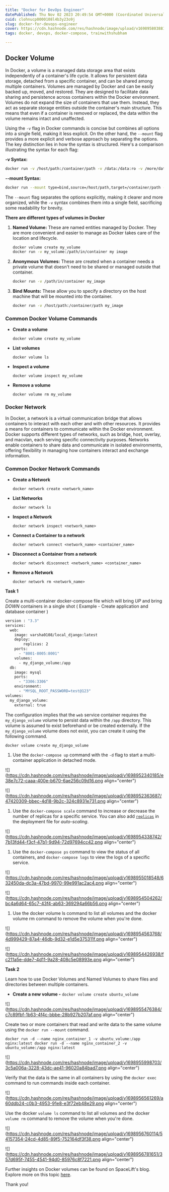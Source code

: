 ```yaml
---
title: "Docker for DevOps Engineer"
datePublished: Thu Nov 02 2023 20:49:54 GMT+0000 (Coordinated Universal Time)
cuid: clohnucp0000108l4b3y23o9j
slug: docker-for-devops-engineer
cover: https://cdn.hashnode.com/res/hashnode/image/upload/v1698958038813/d0fec6ff-cf74-48b8-a228-37705a7eb66e.png
tags: docker, devops, docker-compose, trainwithshubham

---
```


## **Docker Volume**

In Docker, a volume is a managed data storage area that exists independently of a container's life cycle. It allows for persistent data storage, detached from a specific container, and can be shared among multiple containers. Volumes are managed by Docker and can be easily backed up, moved, and restored. They are designed to facilitate data sharing and persistence across containers within the Docker environment. Volumes do not expand the size of containers that use them. Instead, they act as separate storage entities outside the container's main structure. This means that even if a container is removed or replaced, the data within the volume remains intact and unaffected.

Using the `-v` flag in Docker commands is concise but combines all options into a single field, making it less explicit. On the other hand, the `--mount` flag provides a more explicit and verbose approach by separating the options. The key distinction lies in how the syntax is structured. Here's a comparison illustrating the syntax for each flag:

**\-v Syntax:**

```bash
docker run -v /host/path:/container/path -v /data:/data:ro -v /more/data
```

**\--mount Syntax:**

```bash
docker run --mount type=bind,source=/host/path,target=/container/path --mount type=bind,source=/data,target=/data,readonly --mount type=volume,source=/more/data
```

The `--mount` flag separates the options explicitly, making it clearer and more organized, while the `-v` syntax combines them into a single field, sacrificing some readability for brevity.

**There are different types of volumes in Docker**

1. **Named Volume:** These are named entities managed by Docker. They are more convenient and easier to manage as Docker takes care of the location and lifecycle.
    
    ```bash
    docker volume create my_volume
    docker run -v my_volume:/path/in/container my image
    ```
    
2. **Anonymous Volumes:** These are created when a container needs a private volume that doesn't need to be shared or managed outside that container.
    
    ```bash
    docker run -v /path/in/container my_image
    ```
    
3. **Bind Mounts:** These allow you to specify a directory on the host machine that will be mounted into the container.
    
    ```bash
    docker run -v /host/path:/container/path my_image
    ```
    

### Common Docker Volume Commands

* **Create a volume**
    
    `docker volume create my_volume`
    
* **List volumes**
    
    `docker volume ls`
    
* **Inspect a volume**
    
    `docker volume inspect my_volume`
    
* **Remove a volume**
    
    `docker volume rm my_volume`
    

### **Docker Network**

In Docker, a network is a virtual communication bridge that allows containers to interact with each other and with other resources. It provides a means for containers to communicate within the Docker environment. Docker supports different types of networks, such as bridge, host, overlay, and macvlan, each serving specific connectivity purposes. Networks enable containers to share data and communicate in isolated environments, offering flexibility in managing how containers interact and exchange information.

### Common Docker Network Commands

* **Create a Network**
    
    `docker network create <network_name>`
    
* **List Networks**
    
    `docker network ls`
    
* **Inspect a Network**
    
    `docker network inspect <network_name>`
    
* **Connect a Container to a network**
    
    `docker network connect <network_name> <container_name>`
    
* **Disconnect a Container from a network**
    
    `docker network disconnect <network_name> <container_name>`
    
* **Remove a Network**
    
    `docker network rm <network_name>`
    

**Task 1**

Create a multi-container docker-compose file which will bring *UP* and bring *DOWN* containers in a single shot ( Example - Create application and database container )

```bash
version : "3.3"
services:
  web:
    image: varsha0108/local_django:latest
    deploy:
        replicas: 2
    ports:
      - "8001-8005:8001"
    volumes:
      - my_django_volume:/app
  db:
    image: mysql
    ports:
      - "3306:3306"
    environment:
      - "MYSQL_ROOT_PASSWORD=test@123"
volumes:
  my_django_volume:
    external: true
```

The configuration implies that the `web` service container requires the `my_django_volume` volume to persist data within the `/app` directory. This volume is assumed to exist beforehand or be created externally. If the `my_django_volume` volume does not exist, you can create it using the following command.

```bash
docker volume create my_django_volume
```

1. Use the `docker-compose up` command with the `-d` flag to start a multi-container application in detached mode.
    

![](https://cdn.hashnode.com/res/hashnode/image/upload/v1698952340185/e38e7c72-caaa-400e-b670-6ae256c09d16.png align="center")

![](https://cdn.hashnode.com/res/hashnode/image/upload/v1698952363687/47420309-bbec-4d18-9b2c-324c8931e731.png align="center")

1. Use the `docker-compose scale` command to increase or decrease the number of replicas for a specific service. You can also add [`replicas`](https://stackoverflow.com/questions/63408708/how-to-scale-from-within-docker-compose-file) in the deployment file for *auto-scaling*.
    

![](https://cdn.hashnode.com/res/hashnode/image/upload/v1698954338742/7b13fd44-f3cf-47b1-9d94-72d97694cc42.png align="center")

1. Use the `docker-compose ps` command to view the status of all containers, and `docker-compose logs` to view the logs of a specific service.
    

![](https://cdn.hashnode.com/res/hashnode/image/upload/v1698955018548/632450da-dc3a-47bd-9970-99e991ac2ac4.png align="center")

![](https://cdn.hashnode.com/res/hashnode/image/upload/v1698954504262/bc4a6d64-65c7-43f4-ab63-369294a66b56.png align="center")

1. Use the docker volume ls command to list all volumes and the docker volume rm command to remove the volume when you're done.
    

![](https://cdn.hashnode.com/res/hashnode/image/upload/v1698954563768/4d999429-87a4-46db-9d32-e1d5e375311f.png align="center")

![](https://cdn.hashnode.com/res/hashnode/image/upload/v1698954426938/fc211a5e-dde7-4d11-9a28-408c5e08993e.png align="center")

**Task 2**

Learn how to use Docker Volumes and Named Volumes to share files and directories between multiple containers.

* **Create a new volume -** `docker volume create ubuntu_volume`
    

![](https://cdn.hashnode.com/res/hashnode/image/upload/v1698955476384/c7c89fbf-1b63-4f4c-bbbe-28b927b207af.png align="center")

Create two or more containers that read and write data to the same volume using the `docker run --mount` command.

`docker run -d --name nginx_container_1 -v ubuntu_volume:/app nginx:latest docker run -d --name nginx_container_2 -v ubuntu_volume:/app nginx:latest`

![](https://cdn.hashnode.com/res/hashnode/image/upload/v1698955998703/3c5a006a-3228-43dc-ae41-96020a84bad7.png align="center")

Verify that the data is the same in all containers by using the `docker exec` command to run commands inside each container.

![](https://cdn.hashnode.com/res/hashnode/image/upload/v1698956561269/a60ddb24-c0b3-4953-91e8-e3f72eb48e29.png align="center")

Use the docker `volume ls` command to list all volumes and the docker `volume rm` command to remove the volume when you're done.

![](https://cdn.hashnode.com/res/hashnode/image/upload/v1698956760114/54157354-24cd-4d85-89f5-752164df3f38.png align="center")

![](https://cdn.hashnode.com/res/hashnode/image/upload/v1698956781651/357d695f-7455-4541-94d0-85976c8f7221.png align="center")

Further insights on Docker volumes can be found on SpaceLift's blog. Explore more on this topic [here](https://spacelift.io/blog/docker-volumes).

Thank you!
